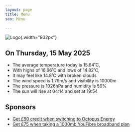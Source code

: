 ```yaml
---
layout: page
title: Menu
seo: Menu

---
```


![Logo](/images/logo.jpg){:width="832px"}

<!-- weather_marker starts -->
## On Thursday, 15 May 2025

- The average temperature today is 15.64˚C,
- With highs of 16.66˚C and lows of 14.82˚C,
- It may feel like 14.8˚C with broken clouds
- The wind speed is 1.79m/s and visibility is 10000m
- The pressure is 1026hPa and humidity is 59%
- The sun will rise at 04:14 and set at 19:54

<!-- weather_marker ends -->

## Sponsors

- [Get £50 credit when switching to Octopus Energy](https://bit.ly/3oD1nnS)
- [Get £75 when taking a 1000mb YouFibre broadband plan](https://aklam.io/91zWhU?)
